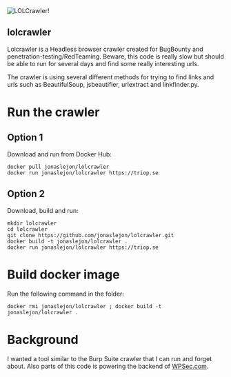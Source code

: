 <img src="https://triop.se/wp-content/uploads/2021/05/lolcrawler.png" alt="LOLCrawler!">

## lolcrawler

Lolcrawler is a Headless browser crawler created for BugBounty and penetration-testing/RedTeaming. Beware, this code is really slow but should be able to run for several days and find some really interesting urls.

The crawler is using several different methods for trying to find links and urls such as BeautifulSoup, jsbeautifier, urlextract and linkfinder.py.

# Run the crawler

## Option 1 

Download and run from Docker Hub:

```
docker pull jonaslejon/lolcrawler
docker run jonaslejon/lolcrawler https://triop.se
```

## Option 2

Download, build and run:

```
mkdir lolcrawler
cd lolcrawler
git clone https://github.com/jonaslejon/lolcrawler.git
docker build -t jonaslejon/lolcrawler .
docker run jonaslejon/lolcrawler https://triop.se
```

# Build docker image

Run the following command in the folder:

`docker rmi jonaslejon/lolcrawler ; docker build -t jonaslejon/lolcrawler .`

# Background

I wanted a tool similar to the Burp Suite crawler that I can run and forget about. Also parts of this code is powering the backend of [WPSec.com](https://wpsec.com).
